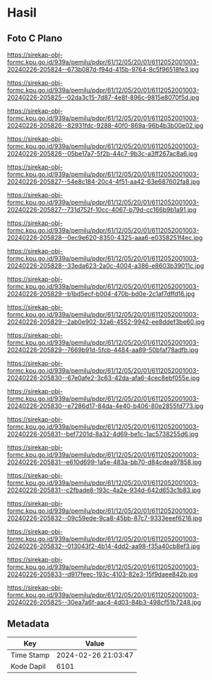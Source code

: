 # Hasil

## Foto C Plano

https://sirekap-obj-formc.kpu.go.id/939a/pemilu/pdpr/61/12/05/20/01/6112052001003-20240226-205824--673b087d-f94d-415b-9764-8c5f96518fe3.jpg

https://sirekap-obj-formc.kpu.go.id/939a/pemilu/pdpr/61/12/05/20/01/6112052001003-20240226-205825--02da3c15-7d87-4e8f-896c-9815e8070f5d.jpg

https://sirekap-obj-formc.kpu.go.id/939a/pemilu/pdpr/61/12/05/20/01/6112052001003-20240226-205826--82931fdc-9288-40f0-869a-96b4b3b00e02.jpg

https://sirekap-obj-formc.kpu.go.id/939a/pemilu/pdpr/61/12/05/20/01/6112052001003-20240226-205826--05be17a7-5f2b-44c7-9b3c-a3ff267ac8a6.jpg

https://sirekap-obj-formc.kpu.go.id/939a/pemilu/pdpr/61/12/05/20/01/6112052001003-20240226-205827--54e8c184-20c4-4f51-aa42-63e687602fa8.jpg

https://sirekap-obj-formc.kpu.go.id/939a/pemilu/pdpr/61/12/05/20/01/6112052001003-20240226-205827--731d752f-10cc-4067-b79d-cc166b9b1a91.jpg

https://sirekap-obj-formc.kpu.go.id/939a/pemilu/pdpr/61/12/05/20/01/6112052001003-20240226-205828--0ec9e620-8350-4325-aaa6-e0358251f4ec.jpg

https://sirekap-obj-formc.kpu.go.id/939a/pemilu/pdpr/61/12/05/20/01/6112052001003-20240226-205828--33eda623-2a0c-4004-a386-e8603b39011c.jpg

https://sirekap-obj-formc.kpu.go.id/939a/pemilu/pdpr/61/12/05/20/01/6112052001003-20240226-205829--b1bd5ecf-b004-470b-bd0e-2c1af7dffd16.jpg

https://sirekap-obj-formc.kpu.go.id/939a/pemilu/pdpr/61/12/05/20/01/6112052001003-20240226-205829--2ab0e902-32a6-4552-9942-ee8ddef3be60.jpg

https://sirekap-obj-formc.kpu.go.id/939a/pemilu/pdpr/61/12/05/20/01/6112052001003-20240226-205829--7669b91d-5fcb-4484-aa89-50bfaf78adfb.jpg

https://sirekap-obj-formc.kpu.go.id/939a/pemilu/pdpr/61/12/05/20/01/6112052001003-20240226-205830--67e0afe2-3c63-42da-afa6-4cec8ebf055e.jpg

https://sirekap-obj-formc.kpu.go.id/939a/pemilu/pdpr/61/12/05/20/01/6112052001003-20240226-205830--e7286d17-84da-4e40-b406-80e2855fd773.jpg

https://sirekap-obj-formc.kpu.go.id/939a/pemilu/pdpr/61/12/05/20/01/6112052001003-20240226-205831--bef7201d-8a32-4d69-be1c-1ac5738255d6.jpg

https://sirekap-obj-formc.kpu.go.id/939a/pemilu/pdpr/61/12/05/20/01/6112052001003-20240226-205831--e610d699-1a5e-483a-bb70-d84cdea97858.jpg

https://sirekap-obj-formc.kpu.go.id/939a/pemilu/pdpr/61/12/05/20/01/6112052001003-20240226-205831--c2fbade8-193c-4a2e-934d-642d653c1b83.jpg

https://sirekap-obj-formc.kpu.go.id/939a/pemilu/pdpr/61/12/05/20/01/6112052001003-20240226-205832--09c59ede-9ca8-45bb-87c7-9333eeef6216.jpg

https://sirekap-obj-formc.kpu.go.id/939a/pemilu/pdpr/61/12/05/20/01/6112052001003-20240226-205832--013043f2-4b14-4dd2-aa98-f35a40cb8ef3.jpg

https://sirekap-obj-formc.kpu.go.id/939a/pemilu/pdpr/61/12/05/20/01/6112052001003-20240226-205833--d917feec-193c-4103-82e3-15f9daee842b.jpg

https://sirekap-obj-formc.kpu.go.id/939a/pemilu/pdpr/61/12/05/20/01/6112052001003-20240226-205825--30ea7a6f-aac4-4d03-84b3-498cf51b7248.jpg


## Metadata

| Key        | Value               |
| ---------- | ------------------- |
| Time Stamp | 2024-02-26 21:03:47 |
| Kode Dapil | 6101                |



